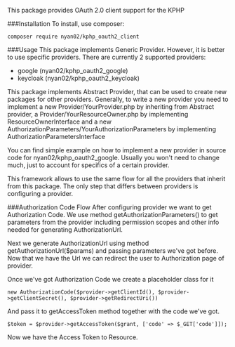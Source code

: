 This package provides OAuth 2.0 client support for the KPHP

###Installation
To install, use composer:

```composer require nyan02/kphp_oauth2_client```

###Usage
This package implements Generic Provider. However, it is better to use
specific providers. There are currently 2 supported providers:
- google (nyan02/kphp_oauth2_google)
- keycloak (nyan02/kphp_oauth2_keycloak)

This package implements Abstract Provider, that can be used to
create new packages for other providers. Generally, to write
a new provider you need to implement a new Provider/YourProvider.php
by inheriting from Abstract provider, a Provider/YourResourceOwner.php
by implementing ResourceOwnerInterface and 
a new AuthorizationParameters/YourAuthorizationParameters by
implementing AuthorizationParametersInterface

You can find simple example on how to implement a new provider 
in source code for nyan02/kphp_oauth2_google. Usually you won't
need to change much, just to account for specifics of a certain
provider.

This framework allows to use the same flow for all the providers
that inherit from this package. The only step that differs between
providers is configuring a provider.

###Authorization Code Flow
After configuring provider we want to get Authorization Code. We use
method getAuthorizationParameters() to get parameters from the provider
including permission scopes and other info needed for generating
AuthorizationUrl.

Next we generate AuthorizationUrl using method getAuthorizationUrl($params)
and passing parameters we've got before. Now that we have the Url we can
redirect the user to Authorization page of provider.

Once we've got Authorization Code we create a placeholder class for it

```new AuthorizationCode($provider->getClientId(), $provider->getClientSecret(), $provider->getRedirectUri())```

And pass it to getAccessToken method together with the code we've got.

```$token = $provider->getAccessToken($grant, ['code' => $_GET['code']]);```

Now we have the Access Token to Resource.
